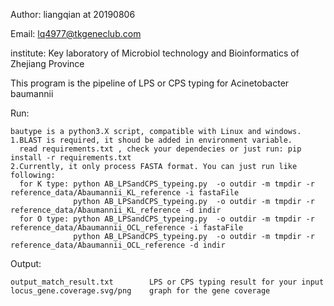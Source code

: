 Author:     liangqian at 20190806

Email:      lq4977@tkgeneclub.com

institute:  Key laboratory of Microbiol technology and Bioinformatics of Zhejiang Province

This program is the  pipeline of LPS or CPS typing for Acinetobacter baumannii


Run:

    bautype is a python3.X script, compatible with Linux and windows.
    1.BLAST is required, it shoud be added in environment variable.
      read requirements.txt , check your dependecies or just run: pip install -r requirements.txt
    2.Currently, it only process FASTA format. You can just run like following:
      for K type: python AB_LPSandCPS_typeing.py  -o outdir -m tmpdir -r reference_data/Abaumannii_KL_reference -i fastaFile
                  python AB_LPSandCPS_typeing.py  -o outdir -m tmpdir -r reference_data/Abaumannii_KL_reference -d indir
      for O type: python AB_LPSandCPS_typeing.py  -o outdir -m tmpdir -r reference_data/Abaumannii_OCL_reference -i fastaFile
                  python AB_LPSandCPS_typeing.py  -o outdir -m tmpdir -r reference_data/Abaumannii_OCL_reference -d indir
      
Output:

    output_match_result.txt        LPS or CPS typing result for your input
    locus_gene.coverage.svg/png    graph for the gene coverage
